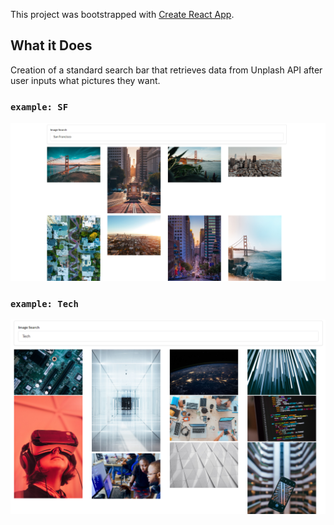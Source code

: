This project was bootstrapped with [Create React App](https://github.com/facebook/create-react-app).

## What it Does

Creation of a standard search bar that retrieves data from Unplash API after user inputs what pictures they want.

### `example: SF`

![Screenshot](/screenshots/SF.PNG)

### `example: Tech`
![Screenshot](/screenshots/Tech.PNG)
